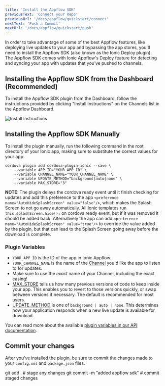 ```yaml
---
title: 'Install the Appflow SDK'
previousText: 'Connect your Repo'
previousUrl: '/docs/appflow/quickstart/connect'
nextText: 'Push a Commit'
nextUrl: '/docs/appflow/quickstart/push'
---
```


In order to take advantage of some of the best Appflow features, like deploying live updates to your app and bypassing the app stores, you'll need to install the Appflow SDK (also known as the Ionic Deploy plugin). The Appflow SDK comes with Ionic Appflow's Deploy feature for detecting and syncing your app with updates that you've pushed to channels.

## Installing the Appflow SDK from the Dashboard (Recommended)

To install the Appflow SDK plugin from the Dashboard, follow the instructions provided by clicking "Install Instructions" on the Channels list in the Appflow Dashboard.

![Install Instructions](/docs/assets/img/appflow/ss-appflow-sdk-install.png)

## Installing the Appflow SDK Manually

To install the plugin manually, run the following command in the root directory of your Ionic app, making sure to substitute the correct values for your app:

```shell
cordova plugin add cordova-plugin-ionic --save \
    --variable APP_ID="YOUR_APP_ID" \
    --variable CHANNEL_NAME="YOUR_CHANNEL_NAME" \
    --variable UPDATE_METHOD="background|auto|none" \
    --variable MAX_STORE="3"
```

**NOTE**: The plugin delays the cordova ready event until it finish checking for updates and add this preference to the app `<preference name="AutoHideSplashScreen" value="false"/>`, which makes the Splash Screen to not go away automatically. All Ionic templates run `this.splashScreen.hide();` on cordova ready event, but if it was removed it should be added back. Alternatively the app can add `<preference name="AutoHideSplashScreen" value="true"/>` to override the value added by the plugin, but that can lead to the Splash Screen going away before the download is complete.

### Plugin Variables

* `YOUR_APP_ID` is the ID of the app in Ionic Appflow.
* `YOUR_CHANNEL_NAME` is the name of the [Channel](/docs/appflow/deploy/channels) you'd like the app to listen to for updates. 
 * Make sure to use the *exact* name of your Channel, including the exact casing!
* [MAX_STORE](/docs/appflow/deploy/api/#max_store) tells us how many previous versions of code to keep inside your app. This enables you to revert to those versions quickly, or swap between versions if necessary. The default is recommended for most users.
* [UPDATE_METHOD](/docs/appflow/deploy/api/#update_method) is one of `background | auto | none`. This determines how your application responds when a new live update is available for download.

You can read more about the available [plugin variables in our API documentation](/docs/appflow/deploy/api/#plugin-variables).

## Commit your changes

After you've installed the plugin, be sure to commit the changes made to your `config.xml` and `package.json` files.

<command-line> <command-prompt>git add . # stage any changes</command-prompt> <command-prompt>git commit -m "added appflow sdk" # commit staged changes</command-prompt> </command-line>